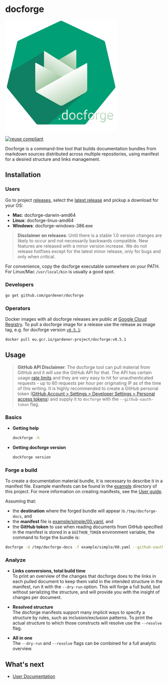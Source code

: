 # docforge

![Docforge Logo](docs/images/gardener-docforge-logo.svg)

[![reuse compliant](https://reuse.software/badge/reuse-compliant.svg)](https://reuse.software/)

Docforge is a command-line tool that builds documentation bundles from markdown sources distributed across multiple repositories, using manifest for a desired structure and links management.

## Installation

### Users

Go to project [releases](https://github.com/gardener/docforge/releases), select the [latest release](https://github.com/gardener/docforge/releases/latest) and pickup a download for your OS:

- **Mac**: docforge-darwin-amd64
- **Linux**: docforge-linux-amd64
- **Windows**: docforge-windows-386.exe

> **Disclaimer on releases**: Until there is a stable 1.0 version changes are likely to occur and not necessarily backwards compatible. New features are released with a minor version increase. We do not release hotfixes except for the latest minor release, only for bugs and only when critical.

For convenience, copy the docforge executable somewhere on your PATH. For Linux/Mac `/usr/local/bin` is usually a good spot.

### Developers

``` sh
go get github.com/gardener/docforge
```

### Operators

Docker images with all docforge releases are public at [Google Cloud Registry](https://console.cloud.google.com/gcr/images/gardener-project/EU/docforge?project=gardener-project&gcrImageListsize=30). To pull a docforge image for a release use the release as image tag, e.g. for docforge version [`v0.5.1`](https://github.com/gardener/docforge/releases/tag/v0.5.1):
```sh
docker pull eu.gcr.io/gardener-project/docforge:v0.5.1
```

## Usage

> **GitHub API Disclaimer**: The docforge tool can pull material from GitHub and it will use the GitHub API for that. The API has certain usage [rate limits](https://docs.github.com/en/free-pro-team@latest/rest/overview/resources-in-the-rest-api#rate-limiting) and they are very easy to hit for unauthenticated requests - up to 60 requests per hour per originating IP as of the time of this writing. It is highly recommended to create a GitHub personal token ([GitHub Account > Settings > Developer Settings > Personal access tokens](https://github.com/settings/tokens)) and supply it to `docforge` with the `--github-oauth-token` flag.


### Basics

- **Getting help**
   ```sh
   dockforge -h
   ```
- **Getting docforge version**
   ```sh
   dockforge version
   ```

### Forge a build

To create a documentation material bundle, it is necessary to describe it in a manifest file. Example manifests can be found in the [example](example) directory of this project. For more information on creating manifests, see the [User guide](TODO).

Assuming that:
- the **destination** where the forged bundle will appear is `/tmp/docforge-docs`, and 
- the **manifest** file is [example/simple/00.yaml](example/simple/00.yaml), and
- the **GitHub token** to use when reading documents from GitHub specified in the manifest is stored in a `$GITHUB_TOKEN` environment variable,
the command to forge the bundle is:
```sh
docforge -d /tmp/docforge-docs -f example/simple/00.yaml --github-oauth-token $GITHUB_TOKEN
```

### Analyze

- **Links conversions, total build time**   
   To print an overview of the changes that docforge does to the links in each pulled document to keep them valid in the intended structure in the manifest, run it with the `--dry-run` option. This will forge a full build, but without serializing the structure, and will provide you with the insight of changes per document.

- **Resolved structure**   
   The docforge manifests support many implicit ways to specify a structure by rules, such as inclusion/exclusion patterns. To print the actual structure to which those constructs will resolve use the `--resolve` flag.

- **All in one**   
   The `--dry-run` and `--resolve` flags can be combined for a full analytic overview.

## What's next
- [ User Documentation](docs/user-index.md)